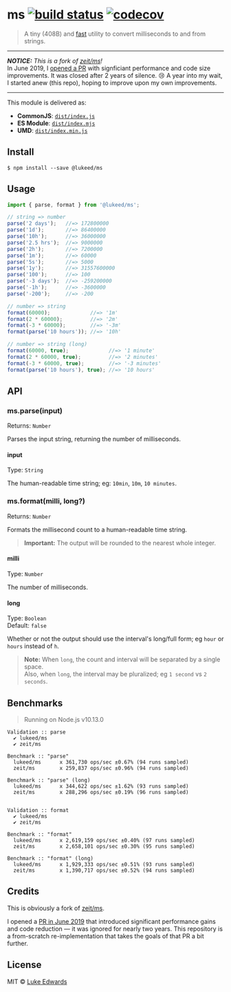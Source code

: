 # ms [![build status](https://badgen.net/github/status/lukeed/ms)](https://github.com/lukeed/ms/actions) [![codecov](https://badgen.now.sh/codecov/c/github/lukeed/ms)](https://codecov.io/gh/lukeed/ms)

> A tiny (408B) and [fast](#benchmarks) utility to convert milliseconds to and from strings.

---

***NOTICE:** This is a fork of [zeit/ms](https://github.com/zeit/ms)!*<br>
In June 2019, I [opened a PR](https://github.com/zeit/ms/pull/120) with signficiant performance and code size improvements. It was closed after 2 years of silence. :cry: A year into my wait, I started anew (this repo), hoping to improve upon my own improvements.

---

This module is delivered as:

* **CommonJS**: [`dist/index.js`](https://unpkg.com/@lukeed/ms/dist/index.js)
* **ES Module**: [`dist/index.mjs`](https://unpkg.com/@lukeed/ms/dist/index.mjs)
* **UMD**: [`dist/index.min.js`](https://unpkg.com/@lukeed/ms/dist/index.min.js)

## Install

```
$ npm install --save @lukeed/ms
```


## Usage

```js
import { parse, format } from '@lukeed/ms';

// string => number
parse('2 days');   //=> 172800000
parse('1d');       //=> 86400000
parse('10h');      //=> 36000000
parse('2.5 hrs');  //=> 9000000
parse('2h');       //=> 7200000
parse('1m');       //=> 60000
parse('5s');       //=> 5000
parse('1y');       //=> 31557600000
parse('100');      //=> 100
parse('-3 days');  //=> -259200000
parse('-1h');      //=> -3600000
parse('-200');     //=> -200

// number => string
format(60000);             //=> '1m'
format(2 * 60000);         //=> '2m'
format(-3 * 60000);        //=> '-3m'
format(parse('10 hours')); //=> '10h'

// number => string (long)
format(60000, true);             //=> '1 minute'
format(2 * 60000, true);         //=> '2 minutes'
format(-3 * 60000, true);        //=> '-3 minutes'
format(parse('10 hours'), true); //=> '10 hours'
```


## API

### ms.parse(input)
Returns: `Number`

Parses the input string, returning the number of milliseconds.

#### input
Type: `String`

The human-readable time string; eg: `10min`, `10m`, `10 minutes`.


### ms.format(milli, long?)
Returns: `Number`

Formats the millisecond count to a human-readable time string.

> **Important:** The output will be rounded to the nearest whole integer.

#### milli
Type: `Number`

The number of milliseconds.

#### long
Type: `Boolean`<br>
Default: `false`

Whether or not the output should use the interval's long/full form; eg `hour` or `hours` instead of `h`.

> **Note:** When `long`, the count and interval will be separated by a single space.<br>Also, when `long`, the interval may be pluralized; eg `1 second` vs `2 seconds`.


## Benchmarks

> Running on Node.js v10.13.0

```
Validation :: parse
  ✔ lukeed/ms
  ✔ zeit/ms

Benchmark :: "parse"
  lukeed/ms      x 361,730 ops/sec ±0.67% (94 runs sampled)
  zeit/ms        x 259,837 ops/sec ±0.96% (94 runs sampled)

Benchmark :: "parse" (long)
  lukeed/ms      x 344,622 ops/sec ±1.62% (93 runs sampled)
  zeit/ms        x 288,296 ops/sec ±0.19% (96 runs sampled)


Validation :: format
  ✔ lukeed/ms
  ✔ zeit/ms

Benchmark :: "format"
  lukeed/ms      x 2,619,159 ops/sec ±0.40% (97 runs sampled)
  zeit/ms        x 2,658,101 ops/sec ±0.30% (95 runs sampled)

Benchmark :: "format" (long)
  lukeed/ms      x 1,929,333 ops/sec ±0.51% (93 runs sampled)
  zeit/ms        x 1,390,717 ops/sec ±0.52% (94 runs sampled)
```


## Credits

This is obviously a fork of [zeit/ms](https://github.com/zeit/ms).

I opened a [PR in June 2019](https://github.com/zeit/ms/pull/120) that introduced significant performance gains and code reduction &mdash; it was ignored for nearly two years. This repository is a from-scratch re-implementation that takes the goals of that PR a bit further.


## License

MIT © [Luke Edwards](https://lukeed.com)
